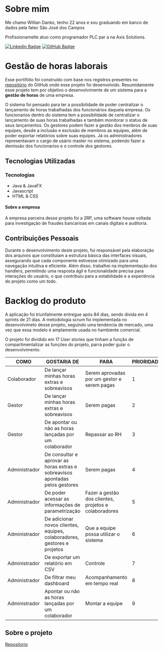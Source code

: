 # Sobre mim

Me chamo Willian Danko, tenho 22 anos e sou graduando em banco de dados pela fatec São José dos Campos

Profissionamelte atuo como programador PLC par a na Axis Solutions.

[![Linkedin Badge](https://img.shields.io/badge/Linkedin-blue?style=flat-square&logo=Linkedin&logoColor=white)](https://www.linkedin.com/in/willian-danko-leite-caboski-5410741b4) [![GitHub Badge](https://img.shields.io/badge/GitHub-111217?style=flat-square&logo=github&logoColor=white)](https://github.com/DankoCaboski)


# Gestão de horas laborais

Esse portifólio foi construido com base nos registros presentes no [repositório](https://github.com/codecatss/API-BD3?tab=readme-ov-file#sobre) do GitHub onde esse projeto foi desenvolvido. Resumidamente esse projeto tem por objetivo o desenvolvimente de um sistema para a __gestão de horas__ de uma empresa.

O sistema foi pensado para ter a possibilidade de poder centralizar o lançamento de horas trabalhadas dos funcionários daquela empresa. Os funcionarios dentro do sistema tem a possibilidade de centralizar o lançamento de suas horas trabalhadas e também monitorar o status de seus lançamentos. Os gestores podem fazer a gestão dos menbros de suas equipes, desde a inclusão e exclusão de membros as equipes, além de poder exportar relatórios sobre suas equipes. Já os administradores representavam o cargo de usário master no sistema, podendo fazer a demissão dos funcionarios e o controle dos gestores.

## Tecnologias Utilizadas

### Tecnologias 
- Java & JavaFX
- Javascript
- HTML & CSS

#### Sobre a empresa

A empresa parceira desse projeto foi a 2RP, uma software house voltada para investigação de fraudes bancarioas em canais digitais e auditoria.


## Contribuições Pessoais
Durante o desenvolvimento deste projeto, fui responsável pela elaboração dos arquivos que constituíam a estrutura básica das interfaces visuais, assegurando que cada componente estivesse otimizado para uma navegação intuitiva e eficiente. Além disso, trabalhei na implementação dos handlers, permitindo uma resposta ágil e funcionalidade precisa para interações do usuário, o que contribuiu para a estabilidade e a experiência do projeto como um todo.

# Backlog do produto

A aplicação foi triunfalmente entregue após 84 dias, sendo divida em 4 sprints de 21 dias.
A metodologia scrum foi implementada no desenvolvimeto desse projeto, seguindo uma tendencia de mercado, uma vez que essa modelo é amplamente usada no hambiente comercial.

O projeto foi dividido em 17 User stories que tinham a função de compartimentalizar as funções do projeto, parra poder guiar o desenvolvimento.

<table>
  <thead>
    <tr>
      <th>COMO</th>
      <th>GOSTARIA DE</th>
      <th>PARA</th>
      <th>PRIORIDADE</th>
      <th>SPRINT</th>
    </tr>
  </thead>
  <tbody>
    <tr>
      <td>Colaborador</td>
      <td>De lançar minhas horas extras e sobreavisos</td>
      <td>Serem aprovadas por um gestor e serem pagas</td>
      <td>1</td>
      <td>1</td>
    </tr>
    <tr>
      <td>Gestor</td>
      <td>De lançar minhas horas extras e sobreavisos</td>
      <td>Serem pagas</td>
      <td>2</td>
      <td>1</td>
    </tr>
    <tr>
      <td>Gestor</td>
      <td>De apontar ou não as horas lançadas por um colaborador</td>
      <td>Repassar ao RH</td>
      <td>3</td>
      <td>1</td>
    </tr>
    <tr>
      <td>Administrador</td>
      <td>De consultar e aprovar as horas extras e sobreavisos apontadas pelos gestores</td>
      <td>Serem pagas</td>
      <td>4</td>
      <td>2</td>
    </tr>
    <tr>
      <td>Administrador</td>
      <td>De poder acessar as informações de parametrização</td>
      <td>Fazer a gestão dos clientes, projetos e colaboradores</td>
      <td>5</td>
      <td>2</td>
    </tr>
    <tr>
      <td>Administrador</td>
      <td>De adicionar novos clientes, equipes, colaboradores, gestores e projetos</td>
      <td>Que a equipe possa utilizar o sistema</td>
      <td>6</td>
      <td>3</td>
    </tr>
    <tr>
      <td>Administrador</td>
      <td>De exportar um relatório em CSV</td>
      <td>Controle</td>
      <td>7</td>
      <td>3</td>
    </tr>
    <tr>
      <td>Administrador</td>
      <td>De filtrar meu dashboard</td>
      <td>Acompanhamento em tempo real</td>
      <td>8</td>
      <td>4</td>
    </tr>
    <tr>
      <td>Administrador</td>
      <td>Apontar ou não as horas lançadas por um colaborador</td>
      <td>Montar a equipe</td>
      <td>9</td>
      <td>4</td>
    </tr>
  </tbody>
</table>

## Sobre o projeto

[Repositorio](https://github.com/codecatss/API-BD2)